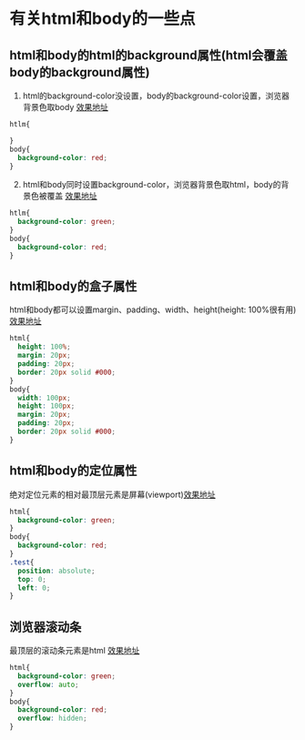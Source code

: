 # 有关html和body的一些点

## html和body的html的background属性(html会覆盖body的background属性)
1. html的background-color没设置，body的background-color设置，浏览器背景色取body [效果地址](https://sihai00.github.io/training-css/2/1-1.html)
```css
htlm{

}
body{
  background-color: red;
}
```

2. html和body同时设置background-color，浏览器背景色取html，body的背景色被覆盖 [效果地址](https://sihai00.github.io/training-css/2/1-2.html)
```css
htlm{
  background-color: green;
}
body{
  background-color: red;
}
```

## html和body的盒子属性
html和body都可以设置margin、padding、width、height(height: 100%很有用) [效果地址](https://sihai00.github.io/training-css/2/2-1.html)

```css
html{
  height: 100%;
  margin: 20px;
  padding: 20px;
  border: 20px solid #000;
}
body{
  width: 100px;
  height: 100px;
  margin: 20px;
  padding: 20px;
  border: 20px solid #000;
}
```

## html和body的定位属性 
绝对定位元素的相对最顶层元素是屏幕(viewport)[效果地址](https://sihai00.github.io/training-css/2/3-1.html)

```css
html{
  background-color: green;
}
body{
  background-color: red;
}
.test{
  position: absolute;
  top: 0;
  left: 0;
}
```

## 浏览器滚动条
最顶层的滚动条元素是html [效果地址](https://sihai00.github.io/training-css/2/4-1.html)

```css
html{
  background-color: green;
  overflow: auto;
}
body{
  background-color: red;
  overflow: hidden;
}
```
